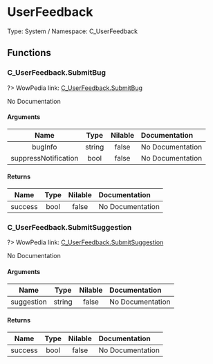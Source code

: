 # UserFeedback

Type: System / Namespace: C_UserFeedback

## Functions

### C_UserFeedback.SubmitBug
?> WowPedia link: [C_UserFeedback.SubmitBug](https://wow.gamepedia.com/API_C_UserFeedback.SubmitBug)

No Documentation

#### Arguments
|Name|Type|Nilable|Documentation|
|:---:|:---:|:---:|:---|
|bugInfo|string|false|No Documentation|
|suppressNotification|bool|false|No Documentation|
#### Returns
|Name|Type|Nilable|Documentation|
|:---:|:---:|:---:|:---|
|success|bool|false|No Documentation|
### C_UserFeedback.SubmitSuggestion
?> WowPedia link: [C_UserFeedback.SubmitSuggestion](https://wow.gamepedia.com/API_C_UserFeedback.SubmitSuggestion)

No Documentation

#### Arguments
|Name|Type|Nilable|Documentation|
|:---:|:---:|:---:|:---|
|suggestion|string|false|No Documentation|
#### Returns
|Name|Type|Nilable|Documentation|
|:---:|:---:|:---:|:---|
|success|bool|false|No Documentation|